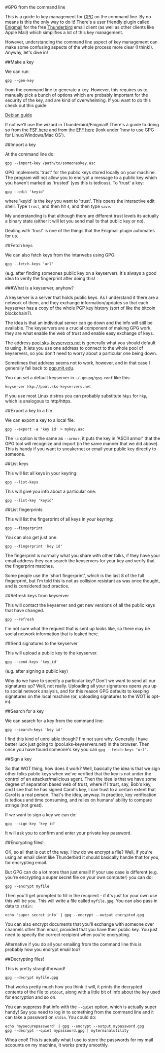 #GPG from the command line

This is a guide to key management for [GPG](https://gnupg.org/) on the
command line. By no means is this the only way to do it! There's a user
friendly plugin called [Enigmail](https://enigmail.net/home/index.php) for
the free [Thunderbird](https://www.mozilla.org/en-US/thunderbird/) email
client (as well as other clients like Apple Mail) which simplifies a lot
of this key management.

However, understanding the command line aspect of key management can make
some confusing aspects of the whole process more clear (I think!). Anyway,
let's dive in!

##Make a key

We can run:

`gpg --gen-key` 

from the command line to generate a key. However, this requires us to
manually pick a bunch of options which are probably important for the
security of the key, and are kind of overwhelming. If you want to do this
check out this guide:

[Debian guide](http://keyring.debian.org/creating-key.html)

If not we'll use the wizard in Thunderbird/Enigmail! There's a guide to
doing so from the [FSF here](https://emailselfdefense.fsf.org/en/) and
from the [EFF here](https://ssd.eff.org/en) (look under 'how to use GPG
for Linux/Windows/Mac OS').

##Import a key

At the command line do:

`gpg --import-key /path/to/someoneskey.asc`

GPG implements 'trust' for the public keys stored locally on your machine.
The program will not allow you to encrypt a message to a public key which
you haven't marked as 'trusted' (yes this is tedious). To 'trust' a key:

`gpg --edit 'keyid'`

where 'keyid' is the key you want to 'trust'. This opens the interactive
edit shell. Type `trust`, and then hit `4`, and then type `save`.

My understanding is that although there are different trust levels its
actually a binary state (either it will let you send mail to that public
key or no). 

Dealing with 'trust' is one of the things that the Enigmail plugin
automates for us.

##Fetch keys

We can also fetch keys from the intarwebs using GPG:

`gpg --fetch-keys 'url'`

(e.g. after finding someones public key on a keyserver). It's always
a good idea to verify the fingerprint after doing this!

###What is a keyserver, anyhow?

A keyserver is a server that holds public keys. As I understand it
there are a network of them, and they exchange information/updates so that
each keyserver has a copy of the whole PGP key history (sort of like the
bitcoin blockchain?). 

The idea is that an individual server can go down and the info will still
be available. The keyservers are a crucial component of making GPG work,
they are what enable the web of trust and enable easy exchange of keys.

The address [pool.sks-keyservers.net](pool.sks-keyservers.net) is
generally what you should default to using. It lets you use one address to
connect to the whole pool of keyservers, so you don't need to worry about
a particular one being down. 

Sometimes that address seems not to work, however, and in that case
I generally fall back to [pgp.mit.edu](pgp.mit.edu). 

You can set a default keyserver in `~/.gnupg/gpg.conf` like this:

    keyserver hkp://pool.sks-keyservers.net

If you use most Linux distros you can probably substitute `hkps`
for `hkp`, which is analogous to http/https.

##Export a key to a file

We can export a key to a local file:

`gpg --export -a 'key id' > mykey.asc`

The `-a` option is the same as `--armor`, it puts the key in 'ASCII armor'
that the GPG tool will recognize and import (in the same manner that we
did above). This is handy if you want to sneakernet or email your public
key directly to someone.

##List keys

This will list all keys in your keyring:

`gpg --list-keys`

This will give you info about a particular one:

`gpg --list-key 'keyid'`

##List fingerprints

This will list the fingerprint of all keys in your keyring:

`gpg --fingerprint`

You can also get just one:

`gpg --fingerprint 'key id'`

The fingerprint is normally what you share with other folks, if they have
your email address they can search the keyservers for your key and verify
that the fingerprint matches.

Some people use the 'short fingerprint', which is the last 8 of the full
fingerprint, but I'm told this is not as collision resistant as was once
thought, and is considered bad practice.

##Refresh keys from keyserver

This will contact the keyserver and get new versions of all the public
keys that have changed. 

`gpg --refresh`

I'm not sure what the request that is sent up
looks like, so there may be social network information that is leaked
here.

##Send signatures to the keyserver

This will upload a public key to the keyserver.

`gpg --send-keys 'key_id'`

(e.g. after signing a public key)

Why do we have to specify a particular key? Don't we want to send all our
signatures up? Well, not really. Uploading all your signatures opens you
up to social network analysis, and for this reason GPG defaults to keeping
signatures on the local machine (or, uploading signatures to the WOT is
opt-in).

##Search for a key

We can search for a key from the command line:

`gpg --search-keys 'key id'`

I find this kind of unreliable though? I'm not sure why. Generally I have
better luck just going to (pool.sks-keyservers.net) in the browser. Then
once you have found someone's key you can `gpg --fetch-keys 'url'`.

##Sign a key

So that WOT thing, how does it work? Well, basically the idea is that we
sign other folks public keys when we've verified that the key is not under
the control of an attacker/malicious agent. Then the idea is that we have
some degree of separation based web of trust, where if I trust, say, Bob's
key, and I see that he has signed Carol's key, I can trust to a certain
extent that Carol is a real person. That's the idea, anyway. In practice,
key verification is tedious and time consuming, and relies on humans'
ability to compare strings (not great).

If we want to sign a key we can do:

`gpg --sign-key 'key id'`

It will ask you to confirm and enter your private key password.

##Encrypting files!

OK, so all that is out of the way. How do we encrypt a file? Well, if
you're using an email client like Thunderbird it should basically handle
that for you, for encrypting email.

But GPG can do a lot more than just email! If your use case is different
(e.g. you're encrypting a super secret file on your own computer) you can
do:

`gpg --encrypt myfile`

Then you'll get prompted to fill in the recipient - if it's just for your
own use this will be you. This will write a file called `myfile.gpg`. You
can also pass in data to `stdin`:

`echo 'super secret info' | gpg --encrypt --output encrypted.gpg`

You can also encrypt documents that you'll exchange with someone over
channels other than email, provided that you have their public key. You
just need to specify the correct recipient when you're encrypting.

Alternative if you do all your emailing from the command line this is
probably how you encrypt email too? 

##Decrypting files!

This is pretty straightforward!

`gpg --decrypt myfile.gpg`

That works pretty much how you think it will, it prints the decrypted
contents of the file to `stdout`, along with a little bit of info about
the key used for encryption and so on.

You can suppress that info with the `--quiet` option, which is actually
super handy! Say you need to log in to something from the command line and
it can take a password on `stdin`. You could do:

    echo 'mysecurepassword' | gpg --encrypt --output mypassword.gpg
    gpg --decrypt --quiet mypassword.gpg | myterminalutility

Whoa cool! This is actually what I use to store the passwords for my mail
accounts on my machine, it works pretty smoothly.
